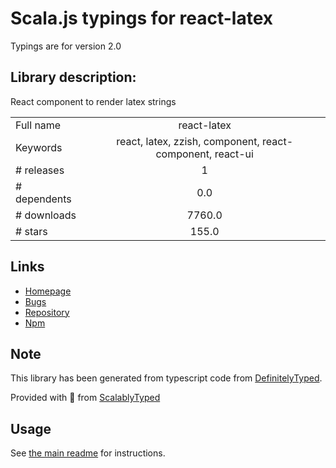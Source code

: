 
# Scala.js typings for react-latex

Typings are for version 2.0

## Library description:
React component to render latex strings

|                    |                 |
| ------------------ | :-------------: |
| Full name          | react-latex |
| Keywords           | react, latex, zzish, component, react-component, react-ui |
| # releases         | 1 |
| # dependents       | 0.0 |
| # downloads        | 7760.0 |
| # stars            | 155.0 |

## Links
- [Homepage](https://github.com/zzish/react-latex#readme)
- [Bugs](https://github.com/zzish/react-latex/issues)
- [Repository](https://github.com/zzish/react-latex)
- [Npm](https://www.npmjs.com/package/react-latex)
    


## Note
This library has been generated from typescript code from [DefinitelyTyped](https://definitelytyped.org).

Provided with :purple_heart: from [ScalablyTyped](https://github.com/oyvindberg/ScalablyTyped)

## Usage
See [the main readme](../../readme.md) for instructions.


